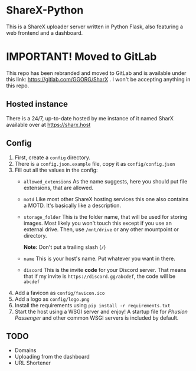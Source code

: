 # ShareX-Python

This is a ShareX uploader server written in Python Flask, also featuring a web frontend and a dashboard.

# IMPORTANT! Moved to GitLab

This repo has been rebranded and moved to GitLab and is available under this link: https://gitlab.com/GGORG/SharX . I won't be accepting anything in this repo.

## Hosted instance

There is a 24/7, up-to-date hosted by me instance of it named SharX available over at https://sharx.host

## Config

1. First, create a `config` directory.
2. There is a `config.json.example` file, copy it as `config/config.json`
3. Fill out all the values in the config:
    - `allowed_extensions`
      As the name suggests, here you should put file extensions, that are allowed.
    - `motd`
      Like most other ShareX hosting services this one also contains a MOTD. It's basically like a description.
    - `storage_folder`
      This is the folder name, that will be used for storing images. Most likely you won't touch this except if you use
      an external drive. Then, use `/mnt/drive` or any other mountpoint or directory.

      **Note:** Don't put a trailing slash (`/`)
    - `name`
      This is your host's name. Put whatever you want in there.
    - `discord`
      This is the invite **code** for your Discord server. That means that if my invite is `https://discord.gg/abcdef`,
      the code will be `abcdef`
4. Add a favicon as `config/favicon.ico`
5. Add a logo as `config/logo.png`
6. Install the requirements using `pip install -r requirements.txt`
7. Start the host using a WSGI server and enjoy! A startup file for *Phusion Passenger* and other common WSGI servers is
   included by default.

## TODO

- Domains
- Uploading from the dashboard
- URL Shortener

